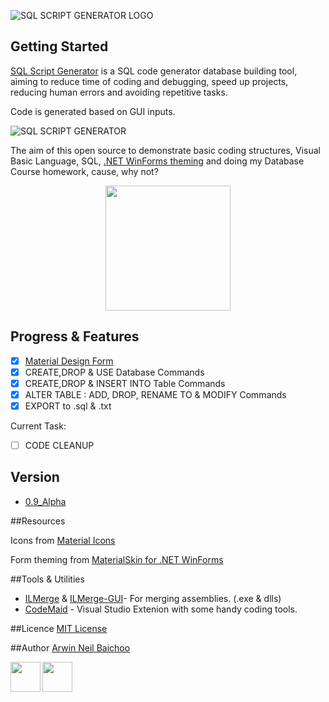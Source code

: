 ![SQL SCRIPT GENERATOR LOGO](http://i.imgur.com/M058kks.jpg)


## Getting Started
[SQL Script Generator](https://github.com/arwinneil/Why-Write-SQL) is a SQL code generator database building tool, aiming to reduce time of coding and debugging, speed up projects, reducing human errors and avoiding repetitive tasks.

Code is generated based on GUI inputs.

![SQL SCRIPT GENERATOR](http://i.imgur.com/AfATThQ.png)

The aim of this open source  to demonstrate basic coding structures, Visual Basic Language, SQL, [.NET WinForms theming](#resources) and doing my Database Course homework, cause, why not?

<p align="center">
<img src="https://i.imgflip.com/1aulgw.jpg"  height="200" >
<p/>

## Progress & Features

- [x] [Material Design Form](#resources)
- [x] CREATE,DROP & USE Database Commands
- [x] CREATE,DROP & INSERT INTO Table Commands
- [x] ALTER TABLE : ADD, DROP, RENAME TO & MODIFY Commands
- [x] EXPORT to .sql & .txt

Current Task:
- [ ] CODE CLEANUP

## Version
-  [0.9_Alpha](https://github.com/arwinneil/Why-Write-SQL/releases/tag/0.9_Alpha)

##Resources

Icons from [Material Icons](https://design.google.com/icons/) 

Form theming from [MaterialSkin for .NET WinForms](https://github.com/IgnaceMaes/MaterialSkin) 

##Tools & Utilities

- [ILMerge](https://www.microsoft.com/en-us/download/confirmation.aspx?id=17630) & [ILMerge-GUI](http://ilmergegui.codeplex.com/)- For merging assemblies. (.exe & dlls)
- [CodeMaid](http://www.codemaid.net/) - Visual Studio Extenion with some handy coding tools.

##Licence
[MIT License](LICENSE)

##Author
[Arwin Neil Baichoo](https://github.com/arwinneil)

<a href="https://www.linkedin.com/in/arwinneil"><img src="http://image.flaticon.com/icons/svg/179/179330.svg" align="left" height="48" width="48" ></a><a href="https://www.instagram.com/arwinneil/"><img src="http://image.flaticon.com/icons/svg/145/145805.svg" align="left" height="48" width="48" ></a>




